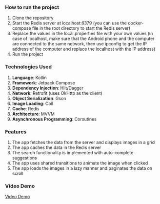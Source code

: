 ### How to run the project
1. Clone the repository
2. Start the Redis server at localhost:6379 (you can use the docker-compose file in the root directory to start the Redis server)
3. Replace the values in the local.properties file with your own values (in case of localhost, make sure that the Android phone and the computer are connected to the same network, then use ipconfig to get the IP address of the computer and replace the localhost with the IP address)
4. Run the project

### Technologies Used
1. **Language**: Kotlin
2. **Framework**: Jetpack Compose
3. **Dependency Injection**: Hilt/Dagger
4. **Network**: Retrofit (uses OkHttp as the client)
5. **Object Serialization**: Gson
6. **Image Loading**: Coil
7. **Cache**: Redis
8. **Architecture**: MVVM
9. **Asynchronous Programming**: Coroutines

### Features
1. The app fetches the data from the server and displays images in a grid
2. The app caches the data in the Redis server
3. The search functionality is implemented with auto-complete suggestions
4. The app uses shared transitions to animate the image when clicked
5. The app loads the images in a lazy manner and paginates the data on scroll

### Video Demo
[Video Demo](https://drive.google.com/file/d/1kahQ3o1d3ay0BL0hnCjbgp1iZLb8E7z7/view?usp=sharing)
